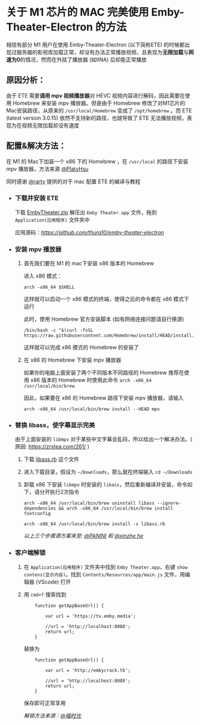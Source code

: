 # 关于 M1 芯片的 MAC 完美使用 Emby-Theater-Electron 的方法

相信有部分 M1 用户在使用 Emby-Theater-Electron (以下简称ETE) 的时候都出现过服务器的影视库加载正常，却没有办法正常播放视频，且表现为**无限加载**与**网速为0**的情况，然而在外挂了播放器 (如IINA) 后却能正常播放

## 原因分析：

由于 ETE 需要**调用 mpv 视频播放器**对 HEVC 视频内容进行解码，因此需要在使用 Homebrew 来安装 mpv 播放器。但是由于 Homebrew 修改了对M1芯片的Mac安装路径，从原来的 `/usr/local/Homebrew` 变成了 `/opt/homebrew` 。而 ETE (latest version 3.0.15) 依然不支持新的路径，也就导致了 ETE 无法播放视频，表现为在视频无限加载却没有速度

## 配置&解决方法：

在 M1 的 Mac下加装一个 x86 下的 Homebrew ，在 `/usr/local` 的路径下安装 mpv 播放器，方法来源 [@PlatyHsu](https://sspai.com/post/63935)

同时感谢 [@rartv](https://github.com/rartv/EmbyPublic/tree/test/Emby%20Theater) 提供的对于 mac 配置 ETE 的编译与教程

- ### 下载并安装 ETE

  下载 [EmbyTheater.zip](https://github.com/rartv/EmbyPublic/tree/test/Emby%20Theater) 解压出 `Emby Theater.app` 文件，拖到 `Application(应用程序)` 文件夹中

  应用源码：*https://github.com/thura10/emby-theater-electron*

- ### 安装 mpv 播放器

  1. 首先我们要在 M1 的 mac下安装 x86 版本的 Homebrew

     进入 x86 模式：

     ```
     arch -x86_64 $SHELL
     ```

     这样就可以启动一个 x86 模式的终端，使得之后的命令都在 x86 模式下运行

     此时，使用 Homebrew 官方安装脚本 (如有网络连接问题请自行换源)

     ```
     /bin/bash -c "$(curl -fsSL https://raw.githubusercontent.com/Homebrew/install/HEAD/install.sh)"
     ```

     这样就可以完成 x86 模式的 Homebrew 的安装了

  2. 在 x86 的 Homebrew 下安装 mpv 播放器

     如果你的电脑上面安装了两个不同版本不同路径的 Homebrew 推荐在使用 x86 版本的 Homebrew 时使用此命令 `arch -x86_64 /usr/local/bin/brew` 

     因此，如果要在 x86 的 Homebrew 路径下安装 mpv 播放器，请输入

     ```
     arch -x86_64 /usr/local/bin/brew install --HEAD mpv
     ```

- ### 替换 libass，使字幕显示完美

  由于上面安装的 `libmpv` 对于某些中文字幕会乱码，所以给出一个解决办法。( 原因: https://zrstea.com/261/ )

  1. 下载 [libass.rb](https://github.com/rartv/EmbyPublic/releases/download/0.0.33/libass.rb) 这个文件

  2. 进入下载目录，假设为 `~/Downloads`，那么就在终端输入 `cd ~/Downloads` 

  3. 卸载 x86 下安装 `libmpv` 时安装的 `libass`，然后重新编译并安装，命令如下，请分开执行2次指令

     ```
     arch -x86_64 /usr/local/bin/brew uninstall libass --ignore-dependencies && arch -x86_64 /usr/local/bin/brew install fontconfig 
     ```

     ```
     arch -x86_64 /usr/local/bin/brew install -s libass.rb
     ```

     *以上三个步骤源方案来至: [@PANINI](https://t.me/PAN1N1) 和 [@xinzhe he](https://t.me/hexinzhe)*

- ### 客户端解锁

  1. 在 `Application(应用程序)` 文件夹中找到 `Emby Theater.app`，右键 `show contens(显示内容)`。找到 `Contents/Resources/app/main.js` 文件，用编辑器 (VScode) 打开

  2. 用 `cmd+f` 搜索找到

     ```
         function getAppBaseUrl() {
     
             var url = 'https://tv.emby.media';
     
             //url = 'http://localhost:8088';
             return url;
         }
     ```

     替换为

     ```
         function getAppBaseUrl() {
     
             var url = 'http://embycrack.tk';
     
             //url = 'http://localhost:8088';
             return url;
         }
     ```
     
     保存即可正常享用

     *解锁方法来源：[@喵时光](https://t.me/CassiniWithHuygens)*

